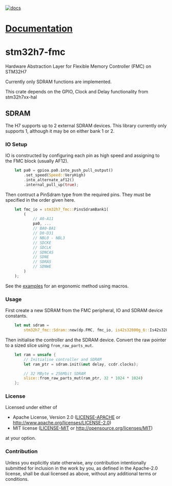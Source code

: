 [![docs](https://docs.rs/stm32h7-fmc/badge.svg)](https://docs.rs/stm32h7-fmc)

# [Documentation](https://docs.rs/stm32h7-fmc)

# stm32h7-fmc

Hardware Abstraction Layer for Flexible Memory Controller (FMC) on
STM32H7

Currently only SDRAM functions are implemented.

This crate depends on the GPIO, Clock and Delay functionality from
stm32h7xx-hal

## SDRAM

The H7 supports up to 2 external SDRAM devices. This library
currently only supports 1, although it may be on either bank 1 or
2.

### IO Setup

IO is constructed by configuring each pin as high speed and
assigning to the FMC block (usually AF12).

```rust
    let pa0 = gpioa.pa0.into_push_pull_output()
        .set_speed(Speed::VeryHigh)
        .into_alternate_af12()
        .internal_pull_up(true);
```

Then contruct a PinSdram type from the required pins. They must be
specified in the order given here.

```rust
    let fmc_io = stm32h7_fmc::PinsSdramBank1(
        (
            // A0-A11
            pa0, ...
            // BA0-BA1
            // D0-D31
            // NBL0 - NBL3
            // SDCKE
            // SDCLK
            // SDNCAS
            // SDNE
            // SDRAS
            // SDNWE
        )
    );
```

See the [examples](examples) for an ergonomic method using macros.

### Usage

First create a new SDRAM from the FMC peripheral, IO and SDRAM
device constants.

```rust
    let mut sdram =
        stm32h7_fmc::Sdram::new(dp.FMC, fmc_io, is42s32800g_6::Is42s32800g {});
```

Then initialise the controller and the SDRAM device. Convert the
raw pointer to a sized slice using `from_raw_parts_mut`.


```rust
    let ram = unsafe {
        // Initialise controller and SDRAM
        let ram_ptr = sdram.init(&mut delay, ccdr.clocks);

        // 32 MByte = 256Mbit SDRAM
        slice::from_raw_parts_mut(ram_ptr, 32 * 1024 * 1024)
    };
```


### License

Licensed under either of

 * Apache License, Version 2.0
   ([LICENSE-APACHE](LICENSE-APACHE) or http://www.apache.org/licenses/LICENSE-2.0)
 * MIT license
   ([LICENSE-MIT](LICENSE-MIT) or http://opensource.org/licenses/MIT)

at your option.

### Contribution

Unless you explicitly state otherwise, any contribution
intentionally submitted for inclusion in the work by you, as
defined in the Apache-2.0 license, shall be dual licensed as
above, without any additional terms or conditions.


